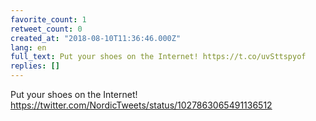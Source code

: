 ```yaml
---
favorite_count: 1
retweet_count: 0
created_at: "2018-08-10T11:36:46.000Z"
lang: en
full_text: Put your shoes on the Internet! https://t.co/uvSttspyof
replies: []
---
```


Put your shoes on the Internet!
<https://twitter.com/NordicTweets/status/1027863065491136512>
